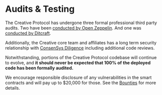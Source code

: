 # Audits & Testing

The Creative Protocol has undergone three formal professional third party audits. Two have been [conducted by Open Zeppelin](https://blog.openzeppelin.com/pooltogether-v3-audit/). And one was [conducted by Ditcraft](https://www.ditcraft.io/blog/pooltogether-v3-smart-contract-audit).

Additionally, the Creative core team and affiliates has a long term security relationship with [ConsenSys Diligence](https://diligence.consensys.net/audits/) including additional code reviews. 

Notwithstanding, portions of the Creative Protocol codebase will continue to evolve, and **it should never be expected that 100% of the deployed code has been formally audited.**

We encourage responsible disclosure of any vulnerabilities in the smart contracts and will pay up to $20,000 for those.  See the [Bounties]() for more details.


